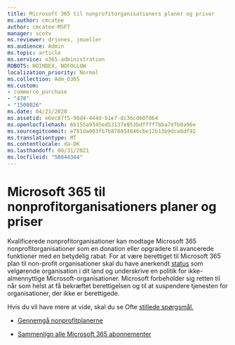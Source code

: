 ```yaml
---
title: Microsoft 365 til nonprofitorganisationers planer og priser
ms.author: cmcatee
author: cmcatee-MSFT
manager: scotv
ms.reviewer: drjones, jmueller
ms.audience: Admin
ms.topic: article
ms.service: o365-administration
ROBOTS: NOINDEX, NOFOLLOW
localization_priority: Normal
ms.collection: Adm_O365
ms.custom:
- commerce_purchase
- "478"
- "1500026"
ms.date: 04/21/2020
ms.assetid: e6ec87f5-98d4-444d-b1e7-dc36cd60f064
ms.openlocfilehash: 6b155a9345ed53137e953bdffff7bba7dfb0a96e
ms.sourcegitcommit: e781da003fb7b878854846cbe12b13b9dca8df92
ms.translationtype: MT
ms.contentlocale: da-DK
ms.lasthandoff: 08/31/2021
ms.locfileid: "58844344"
---
```

# <a name="microsoft-365-for-nonprofit-plans-and-pricing"></a>Microsoft 365 til nonprofitorganisationers planer og priser

Kvalificerede nonprofitorganisationer kan modtage Microsoft 365 nonprofitorganisationer som en donation eller opgradere til avancerede funktioner med en betydelig rabat. For at være berettiget til Microsoft 365 plan til non-profit organisationer skal du have anerkendt [status](https://go.microsoft.com/fwlink/p/?LinkID=330253) som velgørende organisation i dit land og underskrive en politik for ikke-almennyttige Microsoft-organisationer. Microsoft forbeholder sig retten til når som helst at få bekræftet berettigelsen og til at suspendere tjenesten for organisationer, der ikke er berettigede.
  
Hvis du vil have mere at vide, skal du se Ofte [stillede spørgsmål.](https://products.office.com/nonprofit/office-365-nonprofit)
  
- [Gennemgå nonprofitplanerne](https://products.office.com/nonprofit/office-365-nonprofit-plans-and-pricing?tab=1)

- [Sammenlign alle Microsoft 365 abonnementer](https://products.office.com/business/compare-more-office-365-for-business-plans)